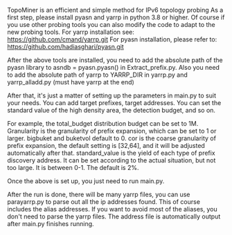 TopoMiner is an efficient and simple method for IPv6 topology probing
As a first step, please install pyasn and yarrp in python 3.8 or higher. Of course if you use other probing tools you can also modify the code to adapt to the new probing tools.
For yarrp installation see: https://github.com/cmand/yarrp.git
For pyasn installation, please refer to: https://github.com/hadiasghari/pyasn.git

After the above tools are installed, you need to add the absolute path of the pyasn library to asndb = pyasn.pyasn() in Extract_prefix.py. 
Also you need to add the absolute path of yarrp to YARRP_DIR in yarrp.py and yarrp_alladd.py (must have yarrp at the end)

After that, it's just a matter of setting up the parameters in main.py to suit your needs. You can add target prefixes, target addresses.
You can set the standard value of the high density area, the detection budget, and so on.

For example, the total_budget distribution budget can be set to 1M.
Granularity is the granularity of prefix expansion, which can be set to 1 or larger.
bigbuket and buketvol default to 0.
cor is the coarse granularity of prefix expansion, the default setting is [32,64], and it will be adjusted automatically after that.
standard_value is the yield of each type of prefix discovery address. 
It can be set according to the actual situation, but not too large. It is between 0-1. The default is 2%.

Once the above is set up, you just need to run main.py.


After the run is done, there will be many yarrp files, you can use parayarrp.py to parse out all the ip addresses found. This of course includes the alias addresses. If you want to avoid most of the aliases, you don't need to parse the yarrp files. The address file is automatically output after main.py finishes running.
